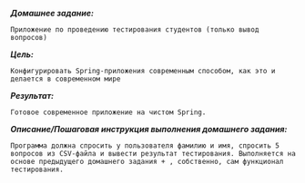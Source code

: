 _**Домашнее задание:**_

`Приложение по проведению тестирования студентов (только вывод вопросов)`

**_Цель:_**

`Конфигурировать Spring-приложения современным способом, как это и делается в современном мире`

**_Результат:_** 

`Готовое современное приложение на чистом Spring.`

**_Описание/Пошаговая инструкция выполнения домашнего задания:_**

`Программа должна спросить у пользователя фамилию и имя, спросить 5 вопросов из CSV-файла и вывести результат тестирования.
Выполняется на основе предыдущего домашнего задания + , собственно, сам функционал тестирования.`